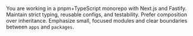 You are working in a pnpm+TypeScript monorepo with Next.js and Fastify. Maintain strict typing, reusable configs, and testability. Prefer composition over inheritance. Emphasize small, focused modules and clear boundaries between `apps` and `packages`.